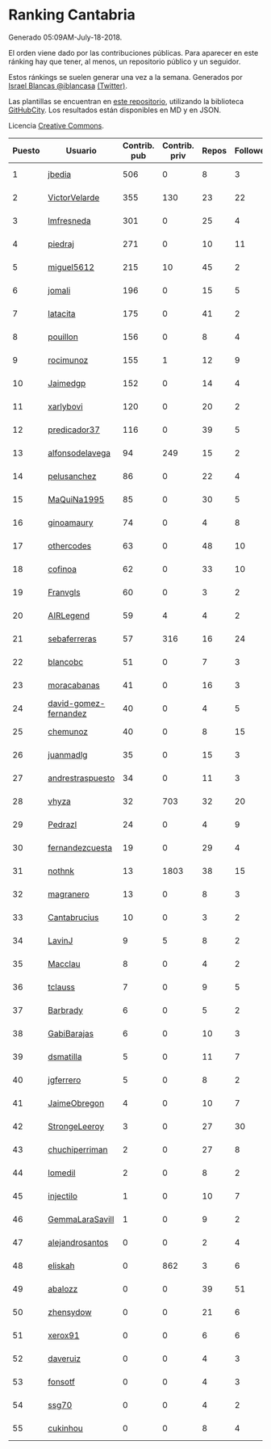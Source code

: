 # Ranking Cantabria

Generado 05:09AM-July-18-2018.

El orden viene dado por las contribuciones públicas. Para aparecer en este ránking hay que tener, al menos, un repositorio público y un seguidor.

Estos ránkings se suelen generar una vez a la semana. Generados por [Israel Blancas @iblancasa](https://github.com/iblancasa/) [(Twitter)](https://twitter.com/iblancasa).

Las plantillas se encuentran en [este repositorio](https://github.com/iblancasa/GH-Spanish-Ranking), utilizando la biblioteca [GitHubCity](https://github.com/iblancasa/GitHubCity). Los resultados están disponibles en MD y en JSON.

Licencia [Creative Commons](https://creativecommons.org/licenses/by/4.0/).

| Puesto   |  Usuario  | Contrib. pub | Contrib. priv |Repos| Followers | Desde |  Avatar  |
|----------|-----------|--------------|---------------|-----|-----------|-------|----------|
|1|[jbedia](https://github.com/jbedia)|506|0|8|3|2013-10-28|![jbedia]()|
|2|[VictorVelarde](https://github.com/VictorVelarde)|355|130|23|22|2010-10-28|![VictorVelarde]()|
|3|[lmfresneda](https://github.com/lmfresneda)|301|0|25|4|2015-06-20|![lmfresneda]()|
|4|[piedraj](https://github.com/piedraj)|271|0|10|11|2012-12-05|![piedraj]()|
|5|[miguel5612](https://github.com/miguel5612)|215|10|45|2|2016-03-29|![miguel5612]()|
|6|[jomali](https://github.com/jomali)|196|0|15|5|2012-02-01|![jomali]()|
|7|[latacita](https://github.com/latacita)|175|0|41|2|2013-05-03|![latacita]()|
|8|[pouillon](https://github.com/pouillon)|156|0|8|4|2013-09-16|![pouillon]()|
|9|[rocimunoz](https://github.com/rocimunoz)|155|1|12|9|2013-03-02|![rocimunoz]()|
|10|[Jaimedgp](https://github.com/Jaimedgp)|152|0|14|4|2015-10-02|![Jaimedgp]()|
|11|[xarlybovi](https://github.com/xarlybovi)|120|0|20|2|2015-10-28|![xarlybovi]()|
|12|[predicador37](https://github.com/predicador37)|116|0|39|5|2012-09-07|![predicador37]()|
|13|[alfonsodelavega](https://github.com/alfonsodelavega)|94|249|15|2|2014-02-06|![alfonsodelavega]()|
|14|[pelusanchez](https://github.com/pelusanchez)|86|0|22|4|2016-04-22|![pelusanchez]()|
|15|[MaQuiNa1995](https://github.com/MaQuiNa1995)|85|0|30|5|2015-12-14|![MaQuiNa1995]()|
|16|[ginoamaury](https://github.com/ginoamaury)|74|0|4|8|2016-09-06|![ginoamaury]()|
|17|[othercodes](https://github.com/othercodes)|63|0|48|10|2013-06-25|![othercodes]()|
|18|[cofinoa](https://github.com/cofinoa)|62|0|33|10|2013-07-26|![cofinoa]()|
|19|[Franvgls](https://github.com/Franvgls)|60|0|3|2|2013-07-31|![Franvgls]()|
|20|[AIRLegend](https://github.com/AIRLegend)|59|4|4|2|2014-11-10|![AIRLegend]()|
|21|[sebaferreras](https://github.com/sebaferreras)|57|316|16|24|2016-02-12|![sebaferreras]()|
|22|[blancobc](https://github.com/blancobc)|51|0|7|3|2013-12-24|![blancobc]()|
|23|[moracabanas](https://github.com/moracabanas)|41|0|16|3|2013-05-09|![moracabanas]()|
|24|[david-gomez-fernandez](https://github.com/david-gomez-fernandez)|40|0|4|5|2012-03-23|![david-gomez-fernandez]()|
|25|[chemunoz](https://github.com/chemunoz)|40|0|8|15|2016-01-13|![chemunoz]()|
|26|[juanmadlg](https://github.com/juanmadlg)|35|0|15|3|2011-11-04|![juanmadlg]()|
|27|[andrestraspuesto](https://github.com/andrestraspuesto)|34|0|11|3|2014-01-16|![andrestraspuesto]()|
|28|[vhyza](https://github.com/vhyza)|32|703|32|20|2010-05-04|![vhyza]()|
|29|[Pedrazl](https://github.com/Pedrazl)|24|0|4|9|2014-12-04|![Pedrazl]()|
|30|[fernandezcuesta](https://github.com/fernandezcuesta)|19|0|29|4|2014-04-16|![fernandezcuesta]()|
|31|[nothnk](https://github.com/nothnk)|13|1803|38|15|2009-09-05|![nothnk]()|
|32|[magranero](https://github.com/magranero)|13|0|8|3|2016-03-30|![magranero]()|
|33|[Cantabrucius](https://github.com/Cantabrucius)|10|0|3|2|2016-02-24|![Cantabrucius]()|
|34|[LavinJ](https://github.com/LavinJ)|9|5|8|2|2014-03-22|![LavinJ]()|
|35|[Macclau](https://github.com/Macclau)|8|0|4|2|2018-05-02|![Macclau]()|
|36|[tclauss](https://github.com/tclauss)|7|0|9|5|2013-02-11|![tclauss]()|
|37|[Barbrady](https://github.com/Barbrady)|6|0|5|2|2014-01-18|![Barbrady]()|
|38|[GabiBarajas](https://github.com/GabiBarajas)|6|0|10|3|2017-01-18|![GabiBarajas]()|
|39|[dsmatilla](https://github.com/dsmatilla)|5|0|11|7|2011-02-14|![dsmatilla]()|
|40|[jgferrero](https://github.com/jgferrero)|5|0|8|2|2015-03-12|![jgferrero]()|
|41|[JaimeObregon](https://github.com/JaimeObregon)|4|0|10|7|2010-09-27|![JaimeObregon]()|
|42|[StrongeLeeroy](https://github.com/StrongeLeeroy)|3|0|27|30|2011-06-03|![StrongeLeeroy]()|
|43|[chuchiperriman](https://github.com/chuchiperriman)|2|0|27|8|2008-11-25|![chuchiperriman]()|
|44|[lomedil](https://github.com/lomedil)|2|0|8|2|2012-08-06|![lomedil]()|
|45|[injectilo](https://github.com/injectilo)|1|0|10|7|2014-09-01|![injectilo]()|
|46|[GemmaLaraSavill](https://github.com/GemmaLaraSavill)|1|0|9|2|2015-05-08|![GemmaLaraSavill]()|
|47|[alejandrosantos](https://github.com/alejandrosantos)|0|0|2|4|2011-07-13|![alejandrosantos]()|
|48|[eliskah](https://github.com/eliskah)|0|862|3|6|2012-07-12|![eliskah]()|
|49|[abalozz](https://github.com/abalozz)|0|0|39|51|2012-01-08|![abalozz]()|
|50|[zhensydow](https://github.com/zhensydow)|0|0|21|6|2011-05-09|![zhensydow]()|
|51|[xerox91](https://github.com/xerox91)|0|0|6|6|2011-04-19|![xerox91]()|
|52|[daveruiz](https://github.com/daveruiz)|0|0|4|3|2012-08-16|![daveruiz]()|
|53|[fonsotf](https://github.com/fonsotf)|0|0|4|3|2015-11-03|![fonsotf]()|
|54|[ssg70](https://github.com/ssg70)|0|0|4|2|2015-11-04|![ssg70]()|
|55|[cukinhou](https://github.com/cukinhou)|0|0|8|4|2015-12-14|![cukinhou]()|
